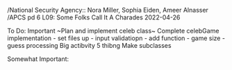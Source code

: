 /National Security Agency:: Nora Miller, Sophia Eiden, Ameer Alnasser
/APCS pd 6
L09: Some Folks Call It A Charades
2022-04-26

To Do:
  Important
    ~Plan and implement celeb class~
    Complete celebGame implementation
      - set files up
      - input validatiopn
      - add function
      - game size
      - guess processing
    Big actibvity 5 thibng
    Make subclasses

Somewhat Important:
